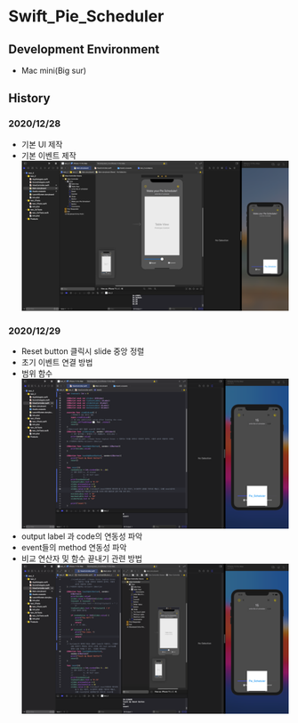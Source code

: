 # Swift_Pie_Scheduler

## Development Environment
* Mac mini(Big sur)

## History
### 2020/12/28
* 기본 UI 제작
* 기본 이벤트 제작
![snapshot](./IMG/2020_12_28.png)
### 2020/12/29
* Reset button 클릭시 slide 중앙 정렬
* 초기 이벤트 연결 방법 
* 범위 함수 
![snapshot](./IMG/2020_12_29.png)
* output label 과 code의 연동성 파악
* event들의 method 연동성 파악
* 비교 연산자 및 함수 끝내기 관련 방법
![snapshot](./IMG/2020_12_29_2.png)
